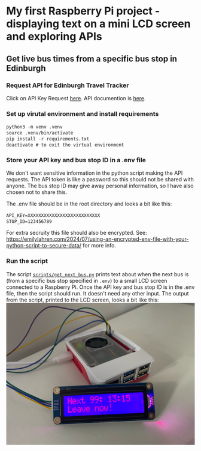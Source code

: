 # My first Raspberry Pi project - displaying text on a mini LCD screen and exploring APIs

## Get live bus times from a specific bus stop in Edinburgh

### Request API for Edinburgh Travel Tracker

Click on API Key Request [here](https://www.edinburghtraveltracker.com/#/liveDepartures).
API documention is [here](https://tfe-opendata.readme.io/docs/).


### Set up virutal environment and install requirements

```
python3 -m venv .venv
source .venv/bin/activate
pip install -r requirements.txt
deactivate # to exit the virtual environment
```

### Store your API key and bus stop ID in a .env file

We don't want sensitive information in the python script making the API requests.
The API token is like a password so this should not be shared with anyone.
The bus stop ID may give away personal information, so I have also chosen not to share this.

The .env file should be in the root directory and looks a bit like this:
```
API_KEY=XXXXXXXXXXXXXXXXXXXXXXXXXXX
STOP_ID=123456789
```

For extra secruity this file should also be encrypted. See: https://emilylahren.com/2024/07/using-an-encrypted-env-file-with-your-python-script-to-secure-data/ for more info.

### Run the script
The script [`scripts/get_next_bus.py`](scripts/get_next_bus.py) prints text about when the next bus is (from a specific bus stop specified in `.env`) to a small LCD screen connected to a Raspberry Pi.
Once the API key and bus stop ID is in the .env file, then the script should run. It doesn't need any other input.
The output from the script, printed to the LCD screen, looks a bit like this:
![](images/lcd_screen_example.jpeg)
